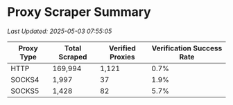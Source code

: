 # Proxy Scraper Summary

_Last Updated: 2025-05-03 07:55:05_

| Proxy Type | Total Scraped | Verified Proxies | Verification Success Rate |
|------------|--------------|------------------|--------------------------|
| HTTP | 169,994 | 1,121 | 0.7% |
| SOCKS4 | 1,997 | 37 | 1.9% |
| SOCKS5 | 1,428 | 82 | 5.7% |
